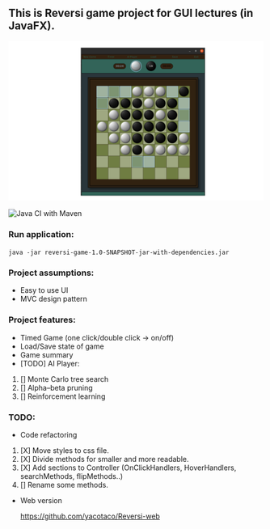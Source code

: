## This is Reversi game project for GUI lectures (in JavaFX).

![Image](reversi-game/src/main/resources/reversi.png)

![Java CI with Maven](https://github.com/yacotaco/Reversi/workflows/Java%20CI%20with%20Maven/badge.svg)

### Run application:
  `java -jar reversi-game-1.0-SNAPSHOT-jar-with-dependencies.jar`

### Project assumptions:

 * Easy to use UI
 * MVC design pattern

 ### Project features:
 
 * Timed Game (one click/double click -> on/off)
 * Load/Save state of game
 * Game summary
 * [TODO] AI Player:
  1. [] Monte Carlo tree search
  2. [] Alpha–beta pruning
  3. [] Reinforcement learning

  ### TODO:
  * Code refactoring

  1. [X] Move styles to css file.
  2. [X] Divide methods for smaller and more readable.
  3. [X] Add sections to Controller (OnClickHandlers, HoverHandlers, searchMethods, flipMethods..)
  4. [] Rename some methods.

  * Web version

    https://github.com/yacotaco/Reversi-web
 
